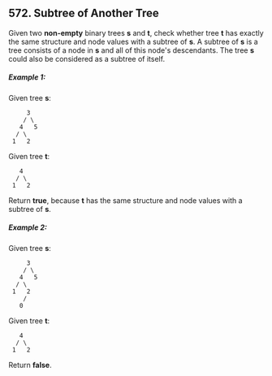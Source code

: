 ## 572. Subtree of Another Tree

Given two **non-empty** binary trees **s** and **t**, check whether tree **t** has exactly the same structure and node values with a subtree of **s**. A subtree of **s** is a tree consists of a node in **s** and all of this node's descendants. The tree **s** could also be considered as a subtree of itself.

##### Example 1:
Given tree **s**:
```
     3
    / \
   4   5
  / \
 1   2
```
Given tree **t**:
```
   4
  / \
 1   2
```
Return **true**, because **t** has the same structure and node values with a subtree of **s**.

##### Example 2:
Given tree **s**:
```
     3
    / \
   4   5
  / \
 1   2
    /
   0
```
Given tree **t**:
```
   4
  / \
 1   2
```
Return **false**.